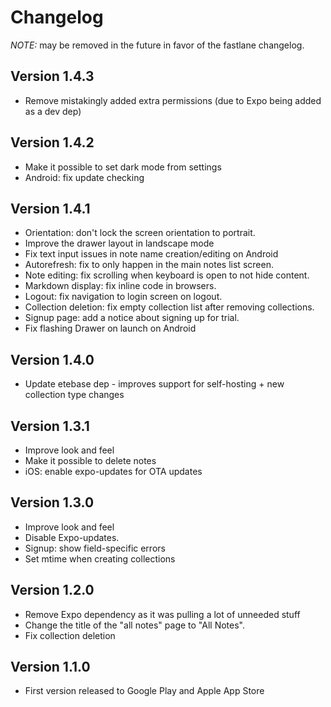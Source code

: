 # Changelog
*NOTE:* may be removed in the future in favor of the fastlane changelog.

## Version 1.4.3
* Remove mistakingly added extra permissions (due to Expo being added as a dev dep)

## Version 1.4.2
* Make it possible to set dark mode from settings
* Android: fix update checking

## Version 1.4.1
* Orientation: don't lock the screen orientation to portrait.
* Improve the drawer layout in landscape mode
* Fix text input issues in note name creation/editing on Android
* Autorefresh: fix to only happen in the main notes list screen.
* Note editing: fix scrolling when keyboard is open to not hide content.
* Markdown display: fix inline code in browsers.
* Logout: fix navigation to login screen on logout.
* Collection deletion: fix empty collection list after removing collections.
* Signup page: add a notice about signing up for trial.
* Fix flashing Drawer on launch on Android

## Version 1.4.0
* Update etebase dep - improves support for self-hosting + new collection type changes

## Version 1.3.1
* Improve look and feel
* Make it possible to delete notes
* iOS: enable expo-updates for OTA updates

## Version 1.3.0
* Improve look and feel
* Disable Expo-updates.
* Signup: show field-specific errors
* Set mtime when creating collections

## Version 1.2.0
* Remove Expo dependency as it was pulling a lot of unneeded stuff
* Change the title of the "all notes" page to "All Notes".
* Fix collection deletion

## Version 1.1.0
* First version released to Google Play and Apple App Store
